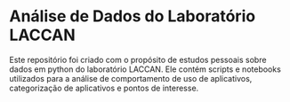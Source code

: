 # Análise de Dados do Laboratório LACCAN

Este repositório foi criado com o propósito de estudos pessoais sobre dados em python do laboratório LACCAN. Ele contém scripts e notebooks utilizados para a análise de comportamento de uso de aplicativos, categorização de aplicativos e pontos de interesse.
